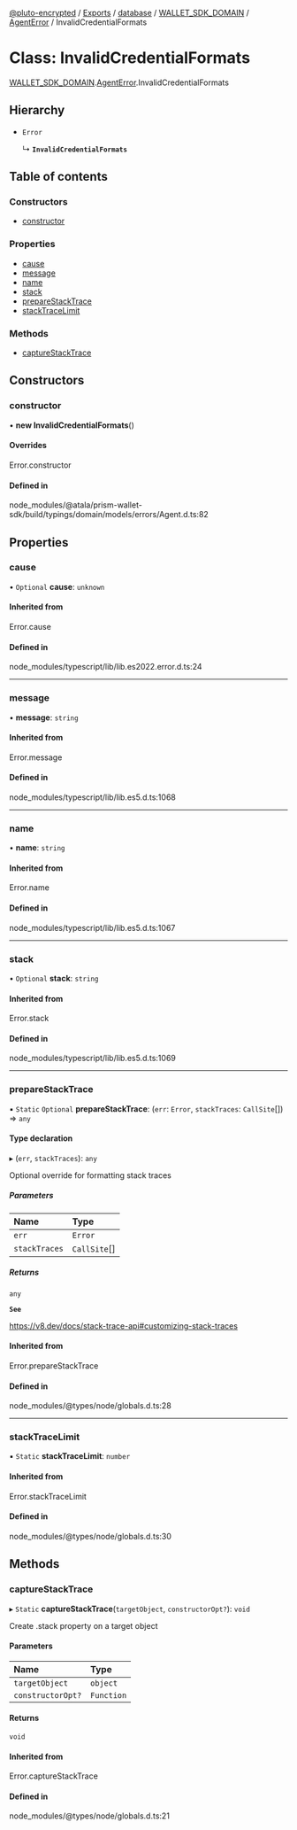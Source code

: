 [@pluto-encrypted](../README.md) / [Exports](../modules.md) / [database](../modules/database.md) / [WALLET\_SDK\_DOMAIN](../modules/database.WALLET_SDK_DOMAIN.md) / [AgentError](../modules/database.WALLET_SDK_DOMAIN.AgentError.md) / InvalidCredentialFormats

# Class: InvalidCredentialFormats

[WALLET\_SDK\_DOMAIN](../modules/database.WALLET_SDK_DOMAIN.md).[AgentError](../modules/database.WALLET_SDK_DOMAIN.AgentError.md).InvalidCredentialFormats

## Hierarchy

- `Error`

  ↳ **`InvalidCredentialFormats`**

## Table of contents

### Constructors

- [constructor](database.WALLET_SDK_DOMAIN.AgentError.InvalidCredentialFormats.md#constructor)

### Properties

- [cause](database.WALLET_SDK_DOMAIN.AgentError.InvalidCredentialFormats.md#cause)
- [message](database.WALLET_SDK_DOMAIN.AgentError.InvalidCredentialFormats.md#message)
- [name](database.WALLET_SDK_DOMAIN.AgentError.InvalidCredentialFormats.md#name)
- [stack](database.WALLET_SDK_DOMAIN.AgentError.InvalidCredentialFormats.md#stack)
- [prepareStackTrace](database.WALLET_SDK_DOMAIN.AgentError.InvalidCredentialFormats.md#preparestacktrace)
- [stackTraceLimit](database.WALLET_SDK_DOMAIN.AgentError.InvalidCredentialFormats.md#stacktracelimit)

### Methods

- [captureStackTrace](database.WALLET_SDK_DOMAIN.AgentError.InvalidCredentialFormats.md#capturestacktrace)

## Constructors

### constructor

• **new InvalidCredentialFormats**()

#### Overrides

Error.constructor

#### Defined in

node_modules/@atala/prism-wallet-sdk/build/typings/domain/models/errors/Agent.d.ts:82

## Properties

### cause

• `Optional` **cause**: `unknown`

#### Inherited from

Error.cause

#### Defined in

node_modules/typescript/lib/lib.es2022.error.d.ts:24

___

### message

• **message**: `string`

#### Inherited from

Error.message

#### Defined in

node_modules/typescript/lib/lib.es5.d.ts:1068

___

### name

• **name**: `string`

#### Inherited from

Error.name

#### Defined in

node_modules/typescript/lib/lib.es5.d.ts:1067

___

### stack

• `Optional` **stack**: `string`

#### Inherited from

Error.stack

#### Defined in

node_modules/typescript/lib/lib.es5.d.ts:1069

___

### prepareStackTrace

▪ `Static` `Optional` **prepareStackTrace**: (`err`: `Error`, `stackTraces`: `CallSite`[]) => `any`

#### Type declaration

▸ (`err`, `stackTraces`): `any`

Optional override for formatting stack traces

##### Parameters

| Name | Type |
| :------ | :------ |
| `err` | `Error` |
| `stackTraces` | `CallSite`[] |

##### Returns

`any`

**`See`**

https://v8.dev/docs/stack-trace-api#customizing-stack-traces

#### Inherited from

Error.prepareStackTrace

#### Defined in

node_modules/@types/node/globals.d.ts:28

___

### stackTraceLimit

▪ `Static` **stackTraceLimit**: `number`

#### Inherited from

Error.stackTraceLimit

#### Defined in

node_modules/@types/node/globals.d.ts:30

## Methods

### captureStackTrace

▸ `Static` **captureStackTrace**(`targetObject`, `constructorOpt?`): `void`

Create .stack property on a target object

#### Parameters

| Name | Type |
| :------ | :------ |
| `targetObject` | `object` |
| `constructorOpt?` | `Function` |

#### Returns

`void`

#### Inherited from

Error.captureStackTrace

#### Defined in

node_modules/@types/node/globals.d.ts:21
